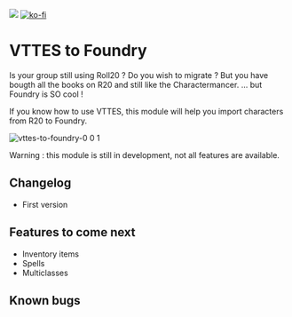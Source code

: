 ![](https://img.shields.io/badge/Foundry-v0.8.6-informational)
[![ko-fi](https://ko-fi.com/img/githubbutton_sm.svg)](https://ko-fi.com/A0A55CQPF)

<!--- Downloads @ Latest Badge -->
<!--- replace <user>/<repo> with your username/repository -->
<!--- ![Latest Release Download Count](https://img.shields.io/github/downloads/<user>/<repo>/latest/module.zip) -->

<!--- Forge Bazaar Install % Badge -->
<!--- replace <your-module-name> with the `name` in your manifest -->
<!--- ![Forge Installs](https://img.shields.io/badge/dynamic/json?label=Forge%20Installs&query=package.installs&suffix=%25&url=https%3A%2F%2Fforge-vtt.com%2Fapi%2Fbazaar%2Fpackage%2F<your-module-name>&colorB=4aa94a) -->

# VTTES to Foundry

Is your group still using Roll20 ?
Do you wish to migrate ?
But you have bougth all the books on R20 and still like the Charactermancer.
... but Foundry is SO cool !

If you know how to use VTTES, this module will help you import characters from R20 to Foundry.

![vttes-to-foundry-0 0 1](https://user-images.githubusercontent.com/8818232/126902529-d173afdf-cb7b-44f8-9bb9-e3b63d1f6e81.gif)

Warning : this module is still in development, not all features are available.

## Changelog

- First version

## Features to come next

- Inventory items
- Spells
- Multiclasses

## Known bugs
